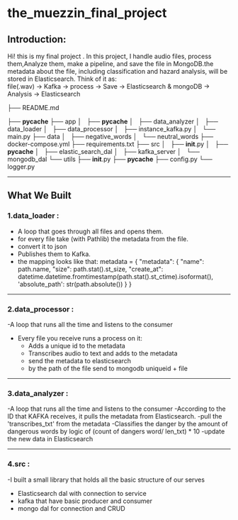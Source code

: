 # the_muezzin_final_project

## Introduction:
Hi! this is my final project . In this project, I handle audio files, process them,Analyze them, make a pipeline, and save the file in MongoDB.the metadata about the file, including classification and hazard analysis, will be stored in Elasticsearch.
Think of it as:  
file(.wav) → Kafka → process → Save → Elasticsearch & mongoDB → Analysis → Elasticsearch

├── README.md

├── __pycache__
├── app
│   ├── __pycache__
│   ├── data_analyzer
│   ├── data_loader
│   ├── data_processor
│   ├── instance_kafka.py
│   └── main.py
├── data
│   ├── negative_words
│   └── neutral_words
├── docker-compose.yml
├── requirements.txt
├── src
│   ├── __init__.py
│   ├── __pycache__
│   ├── elastic_search_dal
│   ├── kafka_server
│   └── mongodb_dal
└── utils
    ├── __init__.py
    ├── __pycache__
    ├── config.py
    └── logger.py

---

## What We Built

### 1.data_loader :
- A loop that goes through all files and opens them.
- for every file take (with Pathlib) the metadata from the file.
- convert it to json
- Publishes them to Kafka.
- the mapping looks like that:
   metadata = {
            "metadata": {
                "name": path.name,
                "size": path.stat().st_size,
                "create_at": datetime.datetime.fromtimestamp(path.stat().st_ctime).isoformat(),
                'absolute_path': str(path.absolute())
            }
        }

---
### 2.data_processor :
-A loop that runs all the time and listens to the consumer
  - Every file you receive runs a process on it:
    - Adds a unique id to the metadata
    - Transcribes audio to text and adds to the metadata
    - send the metadata to elasticsearch
    - by the path of the file send to mongodb uniqueid + file
      
---
### 3.data_analyzer :
-A loop that runs all the time and listens to the consumer
-According to the ID that KAFKA receives, it pulls the metadata from Elasticsearch.
-pull the 'transcribes_txt' from the metadata
-Classifies the danger by the amount of dangerous words by logic of (count of dangers word/ len_txt) * 10
-update the new data in Elasticsearch

---
### 4.src :
-I built a small library that holds all the basic structure of our serves
- Elasticsearch dal with connection to service
- kafka that have basic producer and consumer
- mongo dal for connection and CRUD










